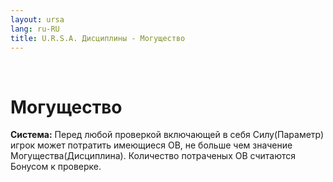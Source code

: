 ```yaml
---
layout: ursa
lang: ru-RU
title: U.R.S.A. Дисциплины - Могущество
---
```


<div id="nav-placeholder"></div>
<script>
$(function(){
  $("#nav-placeholder").load("/ursa_doc/navbar.html");
});
</script>

<br>

# Могущество

**Система:** Перед любой проверкой включающей в себя Силу(Параметр)
игрок может потратить имеющиеся ОВ, не больше чем значение
Могущества(Дисциплина). Количество потраченых ОВ считаются Бонусом к
проверке.
